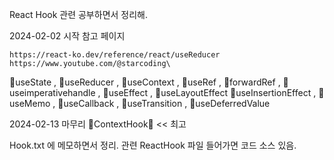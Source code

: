 React Hook 관련 공부하면서 정리해.

2024-02-02  시작
참고 페이지 

    https://react-ko.dev/reference/react/useReducer
    https://www.youtube.com/@starcoding\

💋useState ,  💋useReducer ,  💋useContext  , 💋useRef , 💋forwardRef , 💋useimperativehandle , 💋useEffect , 💋useLayoutEffect
    💋useInsertionEffect ,  💋useMemo , 💋useCallback , 💋useTransition , 💋useDeferredValue
    
2024-02-13 마무리 
💋ContextHook💋 << 최고

  Hook.txt 에 메모하면서 정리.
    관련 ReactHook 파일 들어가면  코드 소스 있음.

